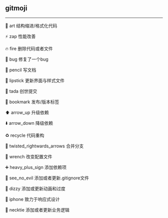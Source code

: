 ## gitmoji

---

:art:  art  结构缩进/格式化代码

 :zap: zap 性能改善

:fire:  fire 删除代码或者文件

:bug: bug 修复了一个bug

:pencil: pencil 写文档

:lipstick: lipstick 更新界面与样式文件

:tada: tada 创世提交

:bookmark: bookmark 发布/版本标签

:arrow_up: arrow_up 升级依赖

:arrow_down: arrow_down 降级依赖

:recycle: recycle 代码重构

:twisted_rightwards_arrows:  twisted_rightwards_arrows 合并分支

:wrench:  wrench 改变配置文件

:heavy_plus_sign: heavy_plus_sign 添加依赖项

:see_no_evil: see_no_evil 添加或者更新.gitignore文件

:dizzy: dizzy 添加或更新动画和过度

:iphone: iphone 致力于响应式设计

:necktie: necktie 添加或者更新业务逻辑